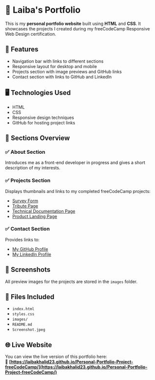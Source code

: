 # 📁 Laiba's Portfolio

This is my **personal portfolio website** built using **HTML** and **CSS**. It showcases the projects I created during my freeCodeCamp Responsive Web Design certification.

## 📌 Features

- Navigation bar with links to different sections  
- Responsive layout for desktop and mobile  
- Projects section with image previews and GitHub links  
- Contact section with links to GitHub and LinkedIn

## 🖥️ Technologies Used

- HTML  
- CSS  
- Responsive design techniques  
- GitHub for hosting project links

## 📂 Sections Overview

### ✅ About Section  
Introduces me as a front-end developer in progress and gives a short description of my interests.

### ✅ Projects Section  
Displays thumbnails and links to my completed freeCodeCamp projects:
- [Survey Form](https://github.com/Laibakhalid23/survey-form)
- [Tribute Page](https://github.com/Laibakhalid23/Tribute-Page-freeCodeCamp-Project)
- [Technical Documentation Page](https://github.com/Laibakhalid23/Technical-Documentation-Page-freeCodeCamp)
- [Product Landing Page](https://github.com/Laibakhalid23/Product-Landing-Page-freeCodeCamp-Project)

### ✅ Contact Section  
Provides links to:
- [My GitHub Profile](https://github.com/Laibakhalid23)  
- [My LinkedIn Profile](https://www.linkedin.com/in/laiba-khalid-534972288/)

## 📸 Screenshots

All preview images for the projects are stored in the `images` folder.

## 📁 Files Included

- `index.html`  
- `styles.css` 
- `images/` 
- `README.md` 
- `Screenshot.jpeg`

## 🌐 Live Website

You can view the live version of this portfolio here:  
🔗 **[https://laibakhalid23.github.io/Personal-Portfolio-Project-freeCodeCamp/](https://laibakhalid23.github.io/Personal-Portfolio-Project-freeCodeCamp/)**

